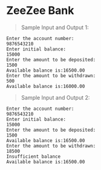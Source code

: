 # ZeeZee Bank

> Sample Input and Output 1:

    Enter the account number:
    9876543210
    Enter initial balance:
    15000
    Enter the amount to be deposited:
    1500
    Available balance is:16500.00
    Enter the amount to be withdrawn:
    500
    Available balance is:16000.00

> Sample Input and Output 2:

    Enter the account number:
    9876543210
    Enter initial balance:
    15000
    Enter the amount to be deposited:
    1500
    Available balance is:16500.00
    Enter the amount to be withdrawn:
    18500
    Insufficient balance
    Available balance is:16500.00